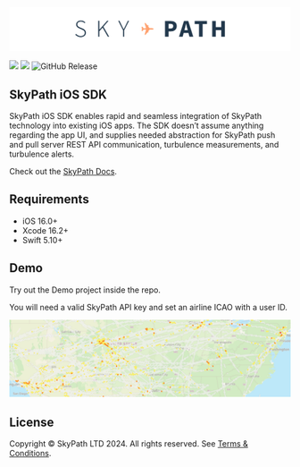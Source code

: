 ![SkyPath.io | SkyPath, Your Ride Quality Partner](./docs-logo.png)

[![](https://img.shields.io/endpoint?url=https%3A%2F%2Fswiftpackageindex.com%2Fapi%2Fpackages%2FYamasee%2Fskypath-ios-sdk%2Fbadge%3Ftype%3Dswift-versions)](https://swiftpackageindex.com/Yamasee/skypath-ios-sdk)
[![](https://img.shields.io/endpoint?url=https%3A%2F%2Fswiftpackageindex.com%2Fapi%2Fpackages%2FYamasee%2Fskypath-ios-sdk%2Fbadge%3Ftype%3Dplatforms)](https://swiftpackageindex.com/Yamasee/skypath-ios-sdk)
![GitHub Release](https://img.shields.io/github/v/release/Yamasee/skypath-ios-sdk)

## SkyPath iOS SDK

SkyPath iOS SDK enables rapid and seamless integration of SkyPath technology into existing iOS apps. The SDK doesn’t assume anything regarding the app UI, and supplies needed abstraction for SkyPath push and pull server REST API communication, turbulence measurements, and turbulence alerts.

Check out the [SkyPath Docs](https://docs.skypath.io). 

## Requirements

- iOS 16.0+
- Xcode 16.2+
- Swift 5.10+

## Demo

Try out the Demo project inside the repo. 

You will need a valid SkyPath API key and set an airline ICAO with a user ID.

![Demo App](./demo_app.jpeg)

## License

Copyright © SkyPath LTD 2024. All rights reserved. 
See [Terms & Conditions](https://skypath.io/terms/).
